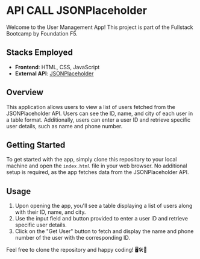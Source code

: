

# API CALL JSONPlaceholder

Welcome to the User Management App! This project is part of the Fullstack Bootcamp by Foundation F5.

## Stacks Employed

- **Frontend**: HTML, CSS, JavaScript
- **External API**: [JSONPlaceholder](https://jsonplaceholder.typicode.com/users)

## Overview

This application allows users to view a list of users fetched from the JSONPlaceholder API. Users can see the ID, name, and city of each user in a table format. Additionally, users can enter a user ID and retrieve specific user details, such as name and phone number.

## Getting Started

To get started with the app, simply clone this repository to your local machine and open the `index.html` file in your web browser. No additional setup is required, as the app fetches data from the JSONPlaceholder API.

## Usage

1. Upon opening the app, you'll see a table displaying a list of users along with their ID, name, and city.
2. Use the input field and button provided to enter a user ID and retrieve specific user details.
3. Click on the "Get User" button to fetch and display the name and phone number of the user with the corresponding ID.

Feel free to clone the repository and happy coding! 🖥️🛠️🐧

